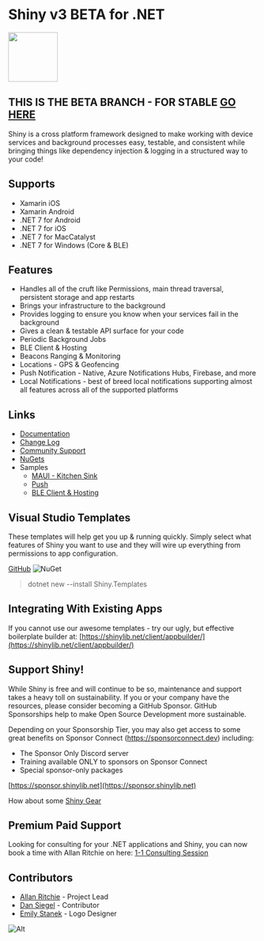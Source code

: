 ﻿# Shiny v3 BETA for .NET
<img src="https://github.com/shinyorg/shiny/raw/master/art/logo.png" width="100" /> 

## THIS IS THE BETA BRANCH - FOR STABLE [GO HERE](https://github.com/shinyorg/shiny/tree/v2.7.0)

Shiny is a cross platform framework designed to make working with device services and background processes easy, testable, and consistent while bringing
things like dependency injection & logging in a structured way to your code!

## Supports
* Xamarin iOS
* Xamarin Android
* .NET 7 for Android
* .NET 7 for iOS
* .NET 7 for MacCatalyst
* .NET 7 for Windows (Core & BLE)

## Features
* Handles all of the cruft like Permissions, main thread traversal, persistent storage and app restarts
* Brings your infrastructure to the background
* Provides logging to ensure you know when your services fail in the background 
* Gives a clean & testable API surface for your code
* Periodic Background Jobs
* BLE Client & Hosting
* Beacons Ranging & Monitoring
* Locations - GPS & Geofencing
* Push Notification - Native, Azure Notifications Hubs, Firebase, and more
* Local Notifications - best of breed local notifications supporting almost all features across all of the supported platforms

## Links
* [Documentation](https://shinylib.net)
* [Change Log](https://shinylib.net/release-notes/)
* [Community Support](https://github.com/shinyorg/shiny/discussions)
* [NuGets](https://www.nuget.org/profiles/ShinyLib)
* Samples
    * [MAUI - Kitchen Sink](https://github.com/shinyorg/shiny/tree/master/samples/Sample.Maui)
    * [Push](https://github.com/shinyorg/shiny/tree/master/samples/Sample.Push.Maui)
    * [BLE Client & Hosting](https://github.com/aritchie/digitalscoreboard)


## Visual Studio Templates

These templates will help get you up & running quickly.  Simply select what features of Shiny you want to use and they will wire up everything from permissions to app configuration.

[GitHub](https://github.com/shinyorg/templates)
![NuGet](https://img.shields.io/nuget/v/shiny.templates?style=for-the-badge)

> dotnet new --install Shiny.Templates

## Integrating With Existing Apps

If you cannot use our awesome templates - try our ugly, but effective boilerplate builder at:
[https://shinylib.net/client/appbuilder/](https://shinylib.net/client/appbuilder/)

## Support Shiny!

While Shiny is free and will continue to be so, maintenance and support takes a heavy toll on sustainability. If you or your company have the resources, please consider becoming a GitHub Sponsor. GitHub Sponsorships help to make Open Source Development more sustainable.

Depending on your Sponsorship Tier, you may also get access to some great benefits on Sponsor Connect (https://sponsorconnect.dev) including:
- The Sponsor Only Discord server
- Training available ONLY to sponsors on Sponsor Connect
- Special sponsor-only packages

[https://sponsor.shinylib.net](https://sponsor.shinylib.net)

How about some [Shiny Gear](https://www.redbubble.com/shop/ap/45038461)

## Premium Paid Support

Looking for consulting for your .NET applications and Shiny, you can now book a time with Allan Ritchie on here: [1-1 Consulting Session](https://superpeer.com/allanritchie/-/1-on-1-development-help)


## Contributors
* [Allan Ritchie](https://github.com/aritchie) - Project Lead
* [Dan Siegel](https://github.com/dansiegel) - Contributor
* [Emily Stanek](https://github.com/emilystanek) - Logo Designer


![Alt](https://repobeats.axiom.co/api/embed/83185f7533b7bee4a7e92e6943b686d11af40157.svg "Repobeats analytics image")
